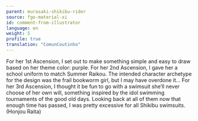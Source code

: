 ```yaml
---
parent: murasaki-shikibu-rider
source: fgo-material-xi
id: comment-from-illustrator
language: en
weight: 5
profile: true
translation: "ComunCoutinho"
---
```


For her 1st Ascension, I set out to make something simple and easy to draw based on her theme color: purple. For her 2nd Ascension, I gave her a school uniform to match Summer Raikou. The intended character archetype for the design was the frail bookworm girl, but I may have overdone it… For her 3rd Ascension, I thought it be fun to go with a swimsuit she’ll never choose of her own will, something inspired by the idol swimming tournaments of the good old days. Looking back at all of them now that enough time has passed, I was pretty excessive for all Shikibu swimsuits. (Honjou Raita)
